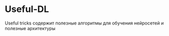 # Useful-DL

Useful tricks содержит полезные алгоритмы для обучения нейросетей и полезные архитектуры
